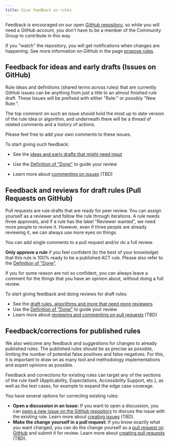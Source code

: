 ```yaml
---
title: Give feedback on rules
---
```


Feedback is encouraged on our open [GitHub repository](https://github.com/act-rules/act-rules.github.io), so while you will need a GitHub account, you don't have to be a member of the Community Group to contribute in this way.

If you "watch" the repository, you will get notifications when changes are happening. See more information on GitHub in the page [propose rules](https://act-rules.github.io/pages/contribute/propose-rules/).

## Feedback for ideas and early drafts (Issues on GitHub)

Rule ideas and definitions (shared terms across rules) that are currently GitHub issues can be anything from just a title to an almost finished rule draft. These Issues will be prefixed with either "Rule:" or possibly "New Rule:".

The top comment on such an issue should hold the most up to date version of the rule idea or algorithm, and underneath there will be a thread of related comments and a history of actions.

Please feel free to add your own comments to these issues.

To start giving such feedback:

- See the [ideas and early drafts that might need input](https://github.com/act-rules/act-rules.github.io/issues)

- Use the [Definition of "Done"](../design/definition-of-done) to guide your review
- Learn more about [commenting on issues](#) (TBD)

## Feedback and reviews for draft rules (Pull Requests on GitHub)

Pull requests are rule drafts that are ready for peer review. You can assign yourself as a reviewer and follow the rule through iterations. A rule needs three approvals, and if a rule has the label "Reviewer wanted", we need more people to review it. However, even if three people are already reviewing it, we can always use more eyes on things.

You can add single comments to a pull request and/or do a full review.

**Only approve a rule** if you feel confident (to the best of your knowledge) that this rule is 100% ready to be a published ACT rule. Please also refer to the [Definition of "Done"](../design/definition-of-done).

If you for some reason are not so confident, you can always leave a comment for the things that you have an opinion about, without doing a full review.

To start giving feedback and doing reviews for draft rules:

- See the [draft rules, algorithms and more that need more reviewers](https://github.com/act-rules/act-rules.github.io/pulls?q=is%3Aopen+is%3Apr+label%3A%22reviewers+wanted%22)
- Use the [Definition of "Done"](../design/definition-of-done) to guide your review
- Learn more about [reviewing and commenting on pull requests](#) (TBD)

## Feedback/corrections for published rules

We also welcome any feedback and suggestions for changes to already published rules. The published rules should be as precise as possible, limiting the number of potential false positives and false negatives. For this, it is important to draw on as many tool and methodology implementations and expert opinions as possible.

Feedback and corrections for existing rules can target any of the sections of the rule itself (Applicability, Expectations, Accessibility Support, etc.), as well as the test cases, for example to expand the edge case coverage.

You have several options for correcting existing rules:

- **Open a discussion in an Issue:** If you want to open a discussion, you can [open a new issue on the GitHub repository](https://github.com/act-rules/act-rules.github.io/issues) to discuss the issue with the existing rule. Learn more about [creating issues](#) (TBD).
- **Make the change yourself in a pull request:** If you know exactly what you want changed, you can do the change yourself as a [pull request on GitHub](https://github.com/act-rules/act-rules.github.io/pulls) and submit it for review. Learn more about [creating pull requests](#) (TBD).
